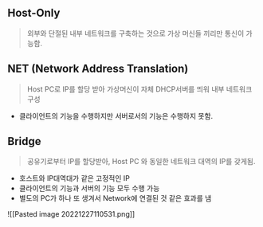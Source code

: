 ## Host-Only

> 외부와 단절된 내부 네트워크를 구축하는 것으로 가상 머신들 끼리만 통신이 가능함.

## NET (Network Address Translation)

> Host PC로 IP를 할당 받아 가상머신이 자체 DHCP서버를 띄워 내부 네트워크 구성

-   클라이언트의 기능을 수행하지만 서버로서의 기능은 수행하지 못함.

## Bridge

> 공유기로부터 IP를 할당받아, Host PC 와 동일한 네트워크 대역의 IP를 갖게됨.

-   호스트와 IP대역대가 같은 고정적인 IP
-   클라이언트의 기능과 서버의 기능 모두 수행 가능
-   별도의 PC가 하나 또 생겨서 Network에 연결된 것 같은 효과를 냄

![[Pasted image 20221227110531.png]]
